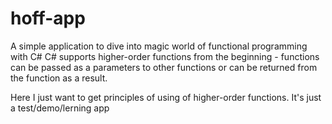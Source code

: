 # hoff-app
A simple application to dive into magic world of functional programming with C#
C# supports higher-order functions from the beginning - functions can be passed as a parameters to other functions or can be returned from the function as a result.

Here I just want to get principles of using of higher-order functions. It's just a test/demo/lerning app
